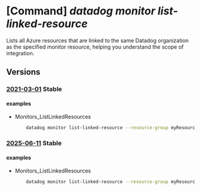 # [Command] _datadog monitor list-linked-resource_

Lists all Azure resources that are linked to the same Datadog organization as the specified monitor resource, helping you understand the scope of integration.

## Versions

### [2021-03-01](/Resources/mgmt-plane/L3N1YnNjcmlwdGlvbnMve30vcmVzb3VyY2Vncm91cHMve30vcHJvdmlkZXJzL21pY3Jvc29mdC5kYXRhZG9nL21vbml0b3JzL3t9L2xpc3RsaW5rZWRyZXNvdXJjZXM=/2021-03-01.xml) **Stable**

<!-- mgmt-plane /subscriptions/{}/resourcegroups/{}/providers/microsoft.datadog/monitors/{}/listlinkedresources 2021-03-01 -->

#### examples

- Monitors_ListLinkedResources
    ```bash
        datadog monitor list-linked-resource --resource-group myResourceGroup --monitor-name myMonitor
    ```

### [2025-06-11](/Resources/mgmt-plane/L3N1YnNjcmlwdGlvbnMve30vcmVzb3VyY2Vncm91cHMve30vcHJvdmlkZXJzL21pY3Jvc29mdC5kYXRhZG9nL21vbml0b3JzL3t9L2xpc3RsaW5rZWRyZXNvdXJjZXM=/2025-06-11.xml) **Stable**

<!-- mgmt-plane /subscriptions/{}/resourcegroups/{}/providers/microsoft.datadog/monitors/{}/listlinkedresources 2025-06-11 -->

#### examples

- Monitors_ListLinkedResources
    ```bash
        datadog monitor list-linked-resource --resource-group myResourceGroup --monitor-name myMonitor
    ```
